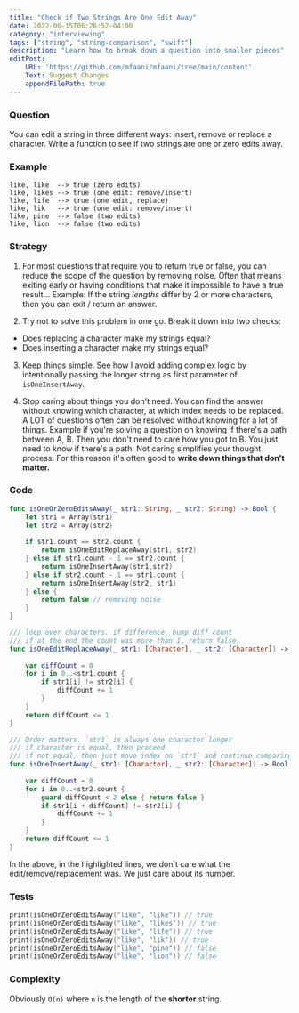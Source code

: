```yaml
---
title: "Check if Two Strings Are One Edit Away"
date: 2022-06-15T06:26:52-04:00
category: "interviewing"
tags: ["string", "string-comparison", "swift"]
description: "Learn how to break down a question into smaller pieces"
editPost:
    URL: 'https://github.com/mfaani/mfaani/tree/main/content'
    Text: Suggest Changes
    appendFilePath: true
---
```


### Question
You can edit a string in three different ways: insert, remove or replace a character. Write a function to see if two strings are one or zero edits away. 

### Example
```
like, like  --> true (zero edits)
like, likes --> true (one edit: remove/insert)
like, life  --> true (one edit, replace)
like, lik   --> true (one edit: remove/insert)
like, pine  --> false (two edits)
like, lion  --> false (two edits)
```

### Strategy

1. For most questions that require you to return true or false, you can reduce the scope of the question by removing noise. 
Often that means exiting early or having conditions that make it impossible to have a true result...
Example: If the string _lengths_ differ by 2 or more characters, then you can exit / return an answer. 

2. Try not to solve this problem in one go. Break it down into two checks: 
- Does replacing a character make my strings equal?
- Does inserting a character make my strings equal?

3. Keep things simple. See how I avoid adding complex logic by intentionally passing the longer string as first parameter of `isOneInsertAway`. 

4. Stop caring about things you don't need. You can find the answer without knowing which character, at which index needs to be replaced. A LOT of questions often can be resolved without knowing for a lot of things. Example if you're solving a question on knowing if there's a path between A, B. Then you don't need to care how you got to B. You just need to know if there's a path. Not caring simplifies your thought process. For this reason it's often good to **write down things that don't matter.**

### Code

```swift { hl_lines=[6, 8,10]} 
func isOneOrZeroEditsAway(_ str1: String, _ str2: String) -> Bool { 
    let str1 = Array(str1)
    let str2 = Array(str2)
    
    if str1.count == str2.count {
        return isOneEditReplaceAway(str1, str2)
    } else if str1.count - 1 == str2.count {
        return isOneInsertAway(str1,str2)
    } else if str2.count - 1 == str1.count {
        return isOneInsertAway(str2, str1)
    } else {
        return false // removing noise
    }
}

/// loop over characters. if difference, bump diff count
/// if at the end the count was more than 1, return false. 
func isOneEditReplaceAway(_ str1: [Character], _ str2: [Character]) -> Bool {
    
    var diffCount = 0
    for i in 0..<str1.count {
        if str1[i] != str2[i] {
            diffCount += 1
        }
    }
    return diffCount <= 1
}

/// Order matters. `str1` is always one character longer
/// if character is equal, then proceed
/// if not equal, then just move index on `str1` and continue comparing...
func isOneInsertAway(_ str1: [Character], _ str2: [Character]) -> Bool {
    
    var diffCount = 0 
    for i in 0..<str2.count {
        guard diffCount < 2 else { return false }
        if str1[i + diffCount] != str2[i] {
            diffCount += 1
        }
    }
    return diffCount <= 1
}
```

In the above, in the highlighted lines, we don't care what the edit/remove/replacement was. We just care about its number.

### Tests

```swift
print(isOneOrZeroEditsAway("like", "like")) // true
print(isOneOrZeroEditsAway("like", "likes")) // true
print(isOneOrZeroEditsAway("like", "life")) // true
print(isOneOrZeroEditsAway("like", "lik")) // true
print(isOneOrZeroEditsAway("like", "pine")) // false
print(isOneOrZeroEditsAway("like", "lion")) // false
```

### Complexity

Obviously `O(n)` where `n` is the length of the **shorter** string.